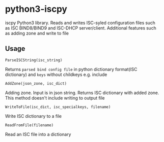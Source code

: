 # python3-iscpy

iscpy Python3 library. Reads and writes ISC-syled configuration files such as
ISC BIND8/BIND9 and ISC-DHCP server/client.  Additional features such as adding zone and write to file

## Usage

```
ParseISCString(isc_string)
```
Returns `parsed bind config file` in python dictionary format(ISC dictionary) and `keys` without childkeys e.g. include

```
AddZone(json_zone, isc_dict)
```
Adding zone. Input is in json string. Returns ISC dictionary with added zone. This method doesn't include writing to output file

```
WriteToFile(isc_dict, isc_specialkeys, filename)
```
Write ISC dictionary to a file

```
ReadFromFile(filename)
```
Read an ISC file into a dictionary
